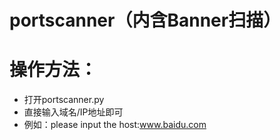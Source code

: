 # portscanner（内含Banner扫描）
# 操作方法：
* 打开portscanner.py
* 直接输入域名/IP地址即可
* 例如：please input the host:www.baidu.com
